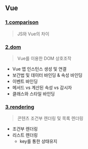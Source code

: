 ## Vue

### [1.comparison](./1.comparison/)

> JS와 Vue의 차이

### [2.dom](./2.dom/)

> Vue를 이용한 DOM 상호조작

- Vue 앱 인스턴스 생성 및 연결
- 보간법 및 데이터 바인딩 & 속성 바인딩
- 이벤트 바인딩
- 메서드 vs 계산된 속성 vs 감시자
- 클래스와 스타일 바인딩

### [3.rendering](./3.rendering/)

> 콘텐츠 조건부 렌더링 및 목록 렌더링

- 조건부 렌더링
- 리스트 렌더링
  - key를 통한 상태유지
